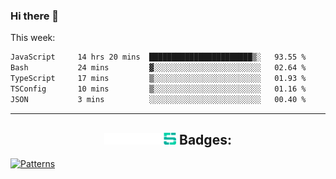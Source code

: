 ### Hi there 👋

This week:
<!--START_SECTION:waka-->

```txt
JavaScript     14 hrs 20 mins  ███████████████████████▒░   93.55 %
Bash           24 mins         ▓░░░░░░░░░░░░░░░░░░░░░░░░   02.64 %
TypeScript     17 mins         ▒░░░░░░░░░░░░░░░░░░░░░░░░   01.93 %
TSConfig       10 mins         ▒░░░░░░░░░░░░░░░░░░░░░░░░   01.16 %
JSON           3 mins          ░░░░░░░░░░░░░░░░░░░░░░░░░   00.40 %
```

<!--END_SECTION:waka-->

---

<h2 style="text-align:center; font-weight: bold;" align="center"><img src="https://github.com/layer5io/layer5/blob/master/.github/assets/images/layer5/layer5-light-no-trim.svg" width="115px"> Badges: </h2>

<a href= "https://meshery.layer5.io/user/04079145-d65d-4d0f-a40e-533d358bea83?tab=badges"><img height="224px" src = "https://badges.layer5.io/assets/badges/patterns/patterns.png" alt = "Patterns" /></a>
